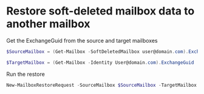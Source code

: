 # Restore soft-deleted mailbox data to another mailbox

Get the ExchangeGuid from the source and target mailboxes

```PowerShell
$SourceMailbox = (Get-Mailbox -SoftDeletedMailbox user@domain.com).ExchangeGuid

$TargetMailbox = (Get-Mailbox -Identity User@domain.com).ExchangeGuid
```

Run the restore

```PowerShell
New-MailboxRestoreRequest -SourceMailbox $SourceMailbox -TargetMailbox $TargetMailbox -AllowLegacyDNMismatch
```
